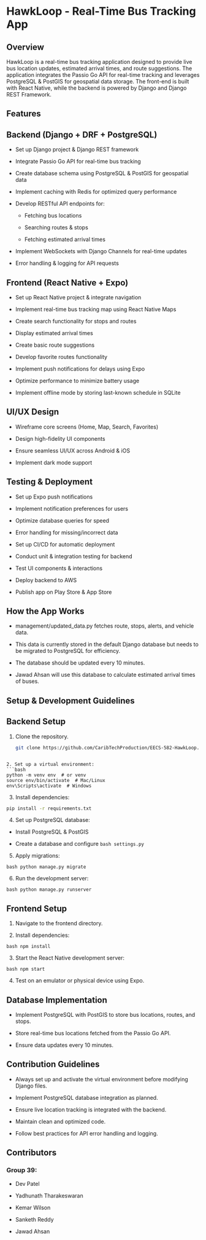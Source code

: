 # HawkLoop - Real-Time Bus Tracking App

## Overview

HawkLoop is a real-time bus tracking application designed to provide live bus location updates, estimated arrival times, and route suggestions. The application integrates the Passio Go API for real-time tracking and leverages PostgreSQL & PostGIS for geospatial data storage. The front-end is built with React Native, while the backend is powered by Django and Django REST Framework.

## Features

## Backend (Django + DRF + PostgreSQL)

- Set up Django project & Django REST framework

- Integrate Passio Go API for real-time bus tracking

- Create database schema using PostgreSQL & PostGIS for geospatial data

- Implement caching with Redis for optimized query performance

- Develop RESTful API endpoints for:

  - Fetching bus locations

  - Searching routes & stops

  - Fetching estimated arrival times

- Implement WebSockets with Django Channels for real-time updates

- Error handling & logging for API requests

## Frontend (React Native + Expo)

- Set up React Native project & integrate navigation

- Implement real-time bus tracking map using React Native Maps

- Create search functionality for stops and routes

- Display estimated arrival times

- Create basic route suggestions

- Develop favorite routes functionality

- Implement push notifications for delays using Expo

- Optimize performance to minimize battery usage

- Implement offline mode by storing last-known schedule in SQLite

## UI/UX Design

- Wireframe core screens (Home, Map, Search, Favorites)

- Design high-fidelity UI components

- Ensure seamless UI/UX across Android & iOS

- Implement dark mode support

## Testing & Deployment

- Set up Expo push notifications

- Implement notification preferences for users

- Optimize database queries for speed

- Error handling for missing/incorrect data

- Set up CI/CD for automatic deployment

- Conduct unit & integration testing for backend

- Test UI components & interactions

- Deploy backend to AWS

- Publish app on Play Store & App Store

## How the App Works

- management/updated_data.py fetches route, stops, alerts, and vehicle data.

- This data is currently stored in the default Django database but needs to be migrated to PostgreSQL for efficiency.

- The database should be updated every 10 minutes.

- Jawad Ahsan will use this database to calculate estimated arrival times of buses.

## Setup & Development Guidelines

## Backend Setup

1. Clone the repository.
   ```bash
   git clone https://github.com/CaribTechProduction/EECS-582-HawkLoop.git
   ```

````

2. Set up a virtual environment:
```bash
python -m venv env  # or venv
source env/bin/activate  # Mac/Linux
env\Scripts\activate  # Windows
````

3. Install dependencies:

```bash
pip install -r requirements.txt
```

4. Set up PostgreSQL database:

- Install PostgreSQL & PostGIS

- Create a database and configure `bash settings.py `

5. Apply migrations:

`bash python manage.py migrate `

6. Run the development server:

`bash python manage.py runserver `

## Frontend Setup

1. Navigate to the frontend directory.

2. Install dependencies:

`bash npm install `

3. Start the React Native development server:

`bash npm start `

4. Test on an emulator or physical device using Expo.

## Database Implementation

- Implement PostgreSQL with PostGIS to store bus locations, routes, and stops.

- Store real-time bus locations fetched from the Passio Go API.

- Ensure data updates every 10 minutes.

## Contribution Guidelines

- Always set up and activate the virtual environment before modifying Django files.

- Implement PostgreSQL database integration as planned.

- Ensure live location tracking is integrated with the backend.

- Maintain clean and optimized code.

- Follow best practices for API error handling and logging.

## Contributors

### Group 39:

- Dev Patel

- Yadhunath Tharakeswaran

- Kemar Wilson

- Sanketh Reddy

- Jawad Ahsan

